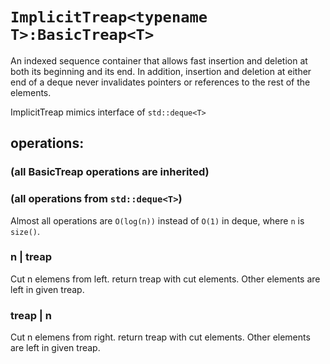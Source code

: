 # `ImplicitTreap<typename T>:BasicTreap<T>`
An indexed sequence container that allows fast insertion and deletion at both its beginning and its end. In addition, insertion and deletion at either end of a deque never invalidates pointers or references to the rest of the elements.

ImplicitTreap mimics interface of `std::deque<T>`
## operations:
### (all BasicTreap operations are inherited)
### (all operations from `std::deque<T>`)
Almost all operations are `O(log(n))` instead of `O(1)` in deque, where `n` is `size()`.
### n | treap
Cut n elemens from left.
return treap with cut elements. Other elements are left in given treap.
### treap | n
Cut n elemens from right.
return treap with cut elements. Other elements are left in given treap.
